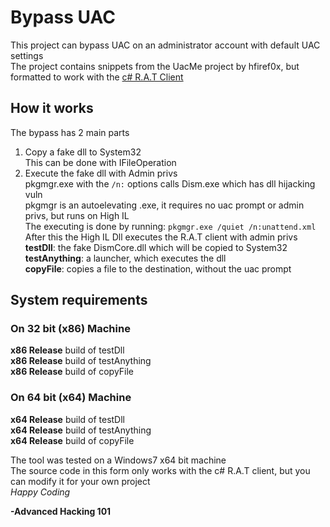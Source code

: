 # Bypass UAC
This project can bypass UAC on an administrator account with default UAC settings  
The project contains snippets from the UacMe project by hfiref0x, but formatted to work with the [c# R.A.T Client](https://github.com/AdvancedHacker101/C-Sharp-R.A.T-Client)  
## How it works
The bypass has 2 main parts  
1. Copy a fake dll to System32  
This can be done with IFileOperation  
2. Execute the fake dll with Admin privs  
pkgmgr.exe with the `/n:` options calls Dism.exe which has dll hijacking vuln  
pkgmgr is an autoelevating .exe, it requires no uac prompt or admin privs, but runs on High IL  
The executing is done by running: `pkgmgr.exe /quiet /n:unattend.xml`  
After this the High IL Dll executes the R.A.T client with admin privs  
**testDll**: the fake DismCore.dll which will be copied to System32  
**testAnything**: a launcher, which executes the dll  
**copyFile**: copies a file to the destination, without the uac prompt  

## System requirements  
### On 32 bit (x86) Machine
**x86 Release** build of testDll  
**x86 Release** build of testAnything  
**x86 Release** build of copyFile  
### On 64 bit (x64) Machine  
**x64 Release** build of testDll  
**x64 Release** build of testAnything  
**x64 Release** build of copyFile  

The tool was tested on a Windows7 x64 bit machine  
The source code in this form only works with the c# R.A.T client, but you can modify it for your own project  
*Happy Coding*

**-Advanced Hacking 101**
